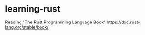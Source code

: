 # learning-rust
Reading "The Rust Programming Language Book" https://doc.rust-lang.org/stable/book/
